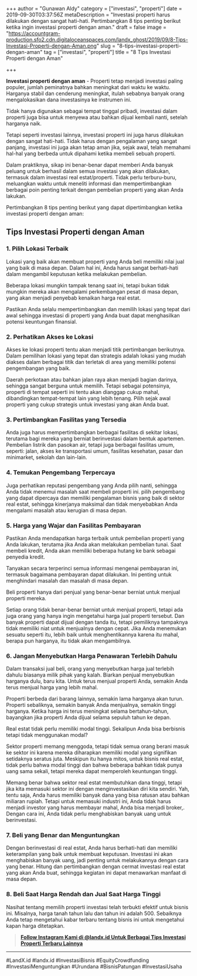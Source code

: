 +++
author = "Gunawan Aldy"
category = ["investasi", "properti"]
date = 2019-09-30T03:37:56Z
metaDescription = "Investasi properti harus dilakukan dengan sangat hati-hati. Pertimbangkan 8 tips penting berikut ketika ingin investasi properti dengan aman."
draft = false
image = "https://accountgram-production.sfo2.cdn.digitaloceanspaces.com/landx_ghost/2019/09/8-Tips-Investasi-Properti-dengan-Aman.png"
slug = "8-tips-investasi-properti-dengan-aman"
tag = ["investasi", "properti"]
title = "8 Tips Investasi Properti dengan Aman"

+++


**Investasi properti dengan aman** - Properti tetap menjadi investasi paling populer, jumlah peminatnya bahkan meningkat dari waktu ke waktu. Harganya stabil dan cenderung meningkat, itulah sebabnya banyak orang mengalokasikan dana investasinya ke instrumen ini.

Tidak hanya digunakan sebagai tempat tinggal pribadi, investasi dalam properti juga bisa untuk menyewa atau bahkan dijual kembali nanti, setelah harganya naik.

Tetapi seperti investasi lainnya, investasi properti ini juga harus dilakukan dengan sangat hati-hati. Tidak harus dengan pengalaman yang sangat panjang, investasi ini juga akan tetap aman jika, sejak awal, telah memahami hal-hal yang berbeda untuk dipahami ketika membeli sebuah properti.

Dalam praktiknya, sikap ini benar-benar dapat memberi Anda banyak peluang untuk berhasil dalam semua investasi yang akan dilakukan, termasuk dalam investasi real estat/properti. Tidak perlu terburu-buru, meluangkan waktu untuk meneliti informasi dan mempertimbangkan berbagai poin penting terkait dengan pembelian properti yang akan Anda lakukan.

Pertimbangkan 8 tips penting berikut yang dapat dipertimbangkan ketika investasi properti dengan aman:

## Tips Investasi Properti dengan Aman

### 1. Pilih Lokasi Terbaik

Lokasi yang baik akan membuat properti yang Anda beli memiliki nilai jual yang baik di masa depan. Dalam hal ini, Anda harus sangat berhati-hati dalam mengambil keputusan ketika melakukan pembelian.

Beberapa lokasi mungkin tampak tenang saat ini, tetapi bukan tidak mungkin mereka akan mengalami perkembangan pesat di masa depan, yang akan menjadi penyebab kenaikan harga real estat.

Pastikan Anda selalu mempertimbangkan dan memilih lokasi yang tepat dari awal sehingga investasi di properti yang Anda buat dapat menghasilkan potensi keuntungan finansial.

### 2. Perhatikan Akses ke Lokasi

Akses ke lokasi properti tentu akan menjadi titik pertimbangan berikutnya. Dalam pemilihan lokasi yang tepat dan strategis adalah lokasi yang mudah diakses dalam berbagai titik dan terletak di area yang memiliki potensi pengembangan yang baik.

Daerah perkotaan atau bahkan jalan raya akan menjadi bagian darinya, sehingga sangat berguna untuk memilih. Tetapi sebagai potensinya, properti di tempat seperti ini tentu akan dianggap cukup mahal, dibandingkan tempat-tempat lain yang lebih tenang. Pilih sejak awal properti yang cukup strategis untuk investasi yang akan Anda buat.

### 3. Pertimbangkan Fasilitas yang Tersedia

Anda juga harus mempertimbangkan berbagai fasilitas di sekitar lokasi, terutama bagi mereka yang berniat berinvestasi dalam bentuk apartemen. Pembelian listrik dan pasokan air, tetapi juga berbagai fasilitas umum, seperti: jalan, akses ke transportasi umum, fasilitas kesehatan, pasar dan minimarket, sekolah dan lain-lain.

### 4. Temukan Pengembang Terpercaya

Juga perhatikan reputasi pengembang yang Anda pilih nanti, sehingga Anda tidak menemui masalah saat membeli properti ini. pilih pengembang yang dapat dipercaya dan memiliki pengalaman bisnis yang baik di sektor real estat, sehingga kinerjanya maksimal dan tidak menyebabkan Anda mengalami masalah atau kerugian di masa depan.

### 5. Harga yang Wajar dan Fasilitas Pembayaran

Pastikan Anda mendapatkan harga terbaik untuk pembelian properti yang Anda lakukan, terutama jika Anda akan melakukan pembelian tunai. Saat membeli kredit, Anda akan memiliki beberapa hutang ke bank sebagai penyedia kredit.

Tanyakan secara terperinci semua informasi mengenai pembayaran ini, termasuk bagaimana pembayaran dapat dilakukan. Ini penting untuk menghindari masalah dan masalah di masa depan.

Beli properti hanya dari penjual yang benar-benar berniat untuk menjual properti mereka.

Setiap orang tidak benar-benar berniat untuk menjual properti, tetapi ada juga orang yang hanya ingin mengetahui harga jual properti tersebut. Dan banyak properti dapat dijual dengan tanda itu, tetapi pemiliknya tampaknya tidak memiliki niat untuk menjualnya dengan cepat. Jika Anda menemukan sesuatu seperti itu, lebih baik untuk menghentikannya karena itu mahal, berapa pun harganya, itu tidak akan mengambilnya.

### 6. Jangan Menyebutkan Harga Penawaran Terlebih Dahulu

Dalam transaksi jual beli, orang yang menyebutkan harga jual terlebih dahulu biasanya milik pihak yang kalah. Biarkan penjual menyebutkan harganya dulu, baru kita. Untuk terus menjual properti Anda, semakin Anda terus menjual harga yang lebih mahal.

Properti berbeda dari barang lainnya, semakin lama harganya akan turun. Properti sebaliknya, semakin banyak Anda menjualnya, semakin tinggi harganya. Ketika harga ini terus meningkat selama bertahun-tahun, bayangkan jika properti Anda dijual selama sepuluh tahun ke depan.

Real estat tidak perlu memiliki modal tinggi. Sekalipun Anda bisa berbisnis tetapi tidak menggunakan modal?

Sektor properti memang menggoda, tetapi tidak semua orang berani masuk ke sektor ini karena mereka diharapkan memiliki modal yang signifikan setidaknya seratus juta. Meskipun itu hanya mitos, untuk bisnis real estat, tidak perlu bahwa modal tinggi dan bahwa beberapa bahkan tidak punya uang sama sekali, tetapi mereka dapat memperoleh keuntungan tinggi.

Memang benar bahwa sektor real estat membutuhkan dana tinggi, tetapi jika kita memasuki sektor ini dengan menginvestasikan diri kita sendiri. Yah, tentu saja, Anda harus memiliki banyak dana yang bisa ratusan atau bahkan miliaran rupiah. Tetapi untuk memasuki industri ini, Anda tidak harus menjadi investor yang harus membayar mahal, Anda bisa menjadi broker,. Dengan cara ini, Anda tidak perlu menghabiskan banyak uang untuk berinvestasi.

### 7. Beli yang Benar dan Menguntungkan

Dengan berinvestasi di real estat, Anda harus berhati-hati dan memiliki keterampilan yang baik untuk membuat keputusan. Investasi ini akan menghabiskan banyak uang, jadi penting untuk melakukannya dengan cara yang benar. Hitung dan pertimbangkan dengan cermat investasi real estat yang akan Anda buat, sehingga kegiatan ini dapat menawarkan manfaat di masa depan.

### 8. Beli Saat Harga Rendah dan Jual Saat Harga Tinggi

Nasihat tentang memilih properti investasi telah terbukti efektif untuk bisnis ini. Misalnya, harga tanah tahun lalu dan tahun ini adalah 500. Sebaiknya Anda tetap mengetahui kabar terbaru tentang bisnis ini untuk mengetahui kapan harga ditetapkan.

> [**Follow Instagram Kami di @landx.id Untuk Berbagai Tips Investasi Properti Terbaru Lainnya**](https://instagram.com/landx.id?utm_medium=copy_link)

---

#LandX.id	#landx.id	#InvestasiBisnis	#EquityCrowdfunding	#InvestasiMenguntungkan	#Urundana	#BisnisPatungan	#InvestasiUsaha

